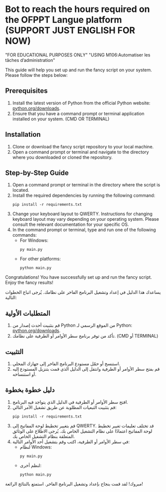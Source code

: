 # Bot to reach the hours required on the OFPPT Langue platform (SUPPORT JUST ENGLISH FOR NOW)

"FOR EDUCATIONAL PURPOSES ONLY" "USING M106:Automatiser les tâches d’administration"                     

This guide will help you set up and run the fancy script on your system. Please follow the steps below:

## Prerequisites
1. Install the latest version of Python from the official Python website: [python.org/downloads](https://www.python.org/downloads/).
2. Ensure that you have a command prompt or terminal application installed on your system. (CMD OR TERMINAL)

## Installation
1. Clone or download the fancy script repository to your local machine.
2. Open a command prompt or terminal and navigate to the directory where you downloaded or cloned the repository.

## Step-by-Step Guide
1. Open a command prompt or terminal in the directory where the script is located.
2. Install the required dependencies by running the following command:
    ```shell
    pip install -r requirements.txt
    ```
3. Change your keyboard layout to QWERTY. Instructions for changing keyboard layout may vary depending on your operating system. Please consult the relevant documentation for your specific OS.
4. In the command prompt or terminal, type and run one of the following commands:
    - For Windows:
        ```shell
        py main.py
        ```
    - For other platforms:
        ```shell
        python main.py
        ```

Congratulations! You have successfully set up and run the fancy script. Enjoy the fancy results!

يساعدك هذا الدليل في إعداد وتشغيل البرنامج الفاخر على نظامك. يُرجى اتباع الخطوات التالية:

## المتطلبات الأولية
1. قم بتثبيت أحدث إصدار من Python من الموقع الرسمي لـ Python: [python.org/downloads](https://www.python.org/downloads/).
2. تأكد من توفر برنامج سطر الأوامر أو الطرفية على نظامك. (CMD أو TERMINAL)

## التثبيت
1. استنسخ أو حمّل مستودع البرنامج الفاخر إلى جهازك المحلي.
2. قم بفتح سطر الأوامر أو الطرفية وانتقل إلى الدليل الذي قمت بتنزيل المستودع إليه أو استنساخه.

## دليل خطوة بخطوة
1. افتح سطر الأوامر أو الطرفية في الدليل الذي يتواجد فيه البرنامج.
2. قم بتثبيت التبعيات المطلوبة عن طريق تشغيل الأمر التالي:
    ```shell
    pip install -r requirements.txt
    ```
3. قم بتغيير تخطيط لوحة المفاتيح إلى QWERTY. قد تختلف تعليمات تغيير تخطيط لوحة المفاتيح اعتمادًا على نظام التشغيل الخاص بك. يُرجى الاطلاع على الوثائق المتعلقة بنظام التشغيل الخاص بك.
4. في سطر الأوامر أو الطرفية، اكتب وقم بتشغيل أحد الأوامر التالية:
    - لنظام Windows:
        ```shell
        py main.py
        ```
    - لنظم أخرى:
        ```shell
        python main.py
        ```

مبروك! لقد قمت بنجاح بإعداد وتشغيل البرنامج الفاخر. استمتع بالنتائج الرائعة!
